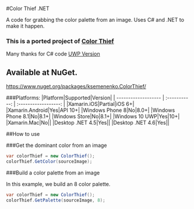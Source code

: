 #Color Thief .NET

A code for grabbing the color palette from an image. Uses C# and .NET to make it happen.

### This is a ported project of [Color Thief](https://github.com/lokesh/color-thief/) 

Many thanks for C# code [UWP Version](https://gist.github.com/zumicts/c5050a36e4ba742dc244)

## Available at NuGet. 
https://www.nuget.org/packages/ksemenenko.ColorThief/

###Platforms:
|Platform|Supported|Version|
| ------------------- | :-----------: | :------------------: |
|Xamarin.iOS|Partial|iOS 6+|
|Xamarin.Android|Yes|API 10+|
|Windows Phone 8|No|8.0+|
|Windows Phone 8.1|No|8.1+|
|Windows Store|No|8.1+|
|Windows 10 UWP|Yes|10+|
|Xamarin.Mac|No||
|Desktop .NET 4.5|Yes||
|Desktop .NET 4.6|Yes||

##How to use

###Get the dominant color from an image
```cs
var colorThief = new ColorThief();
colorThief.GetColor(sourceImage);
```

###Build a color palette from an image

In this example, we build an 8 color palette.

```cs
var colorThief = new ColorThief();
colorThief.GetPalette(sourceImage, 8);
```
